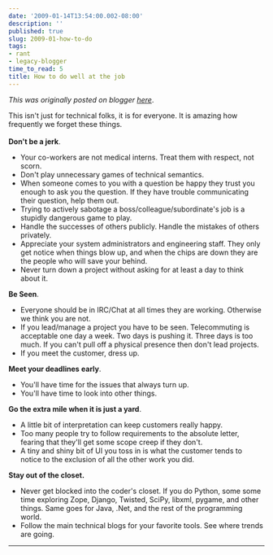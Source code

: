 ```yaml
---
date: '2009-01-14T13:54:00.002-08:00'
description: ''
published: true
slug: 2009-01-how-to-do
tags:
- rant
- legacy-blogger
time_to_read: 5
title: How to do well at the job
---
```


*This was originally posted on blogger [here](https://pydanny.blogspot.com/2009/01/how-to-do.html)*.

This isn't just for technical folks, it is for everyone. It is amazing how frequently we forget these things.<br /><br /><span style="font-weight: bold;">Don't be a jerk</span>.<br /><ul><li>Your co-workers are not medical interns. Treat them with respect, not scorn.</li><li>Don't play unnecessary games of technical semantics.</li><li>When someone comes to you with a question be happy they trust you enough to ask you the question. If they have trouble communicating their question, help them out.</li><li>Trying to actively sabotage a boss/colleague/subordinate's job is a stupidly dangerous game to play.</li><li>Handle the successes of others publicly. Handle the mistakes of others privately.</li><li>Appreciate your system administrators and engineering staff. They only get notice when things blow up, and when the chips are down they are the people who will save your behind.</li><li>Never turn down a project without asking for at least a day to think about it.</li></ul><span style="font-weight: bold;">Be Seen</span>.<br /><ul><li>Everyone should be in IRC/Chat at all times they are working. Otherwise we think you are not.</li><li>If you lead/manage a project you have to be seen. Telecommuting is acceptable one day a week. Two days is pushing it. Three days is too much. If you can't pull off a physical presence then don't lead projects.</li><li>If you meet the customer, dress up.</li></ul><span style="font-weight: bold;">Meet your deadlines</span> <span style="font-weight: bold;">early</span>.<br /><ul><li>You'll have time for the issues that always turn up.</li><li>You'll have time to look into other things.</li></ul><span style="font-weight: bold;">Go the extra mile when it is just a yard</span>.<br /><ul><li>A little bit of interpretation can keep customers really happy.<br /></li><li>Too many people try to follow requirements to the absolute letter, fearing that they'll get some scope creep if they don't.</li><li>A tiny and shiny bit of UI you toss in is what the customer tends to notice  to the exclusion of all the other work you did.</li></ul><span style="font-weight: bold;">Stay out of the closet.</span><br /><ul><li>Never get blocked into the coder's closet. If you do Python, some some time exploring Zope, Django, Twisted, SciPy, libxml, pygame, and other things. Same goes for Java, .Net, and the rest of the programming world.</li><li>Follow the main technical blogs for your favorite tools. See where trends are going.</li></ul>

---

